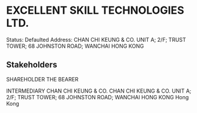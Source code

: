 # EXCELLENT SKILL TECHNOLOGIES LTD.
Status: Defaulted
Address: CHAN CHI KEUNG & CO. UNIT A; 2/F; TRUST TOWER; 68 JOHNSTON ROAD; WANCHAI HONG KONG

## Stakeholders
SHAREHOLDER
THE BEARER


INTERMEDIARY
CHAN CHI KEUNG & CO.
CHAN CHI KEUNG & CO. UNIT A; 2/F; TRUST TOWER; 68 JOHNSTON ROAD; WANCHAI HONG KONG
Hong Kong



